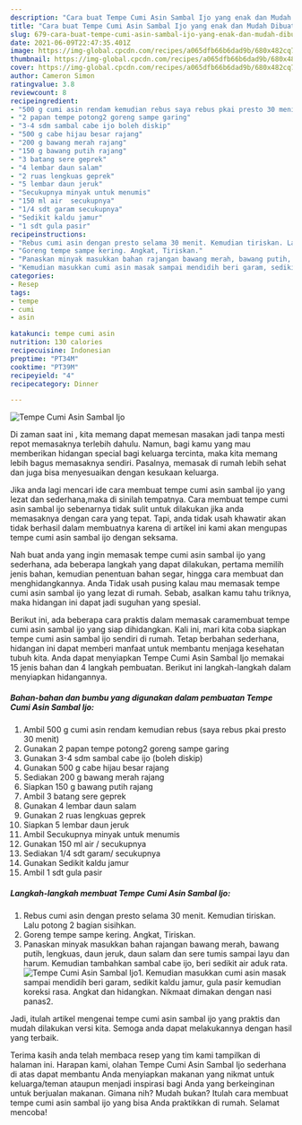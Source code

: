 ```yaml
---
description: "Cara buat Tempe Cumi Asin Sambal Ijo yang enak dan Mudah Dibuat"
title: "Cara buat Tempe Cumi Asin Sambal Ijo yang enak dan Mudah Dibuat"
slug: 679-cara-buat-tempe-cumi-asin-sambal-ijo-yang-enak-dan-mudah-dibuat
date: 2021-06-09T22:47:35.401Z
image: https://img-global.cpcdn.com/recipes/a065dfb66b6dad9b/680x482cq70/tempe-cumi-asin-sambal-ijo-foto-resep-utama.jpg
thumbnail: https://img-global.cpcdn.com/recipes/a065dfb66b6dad9b/680x482cq70/tempe-cumi-asin-sambal-ijo-foto-resep-utama.jpg
cover: https://img-global.cpcdn.com/recipes/a065dfb66b6dad9b/680x482cq70/tempe-cumi-asin-sambal-ijo-foto-resep-utama.jpg
author: Cameron Simon
ratingvalue: 3.8
reviewcount: 8
recipeingredient:
- "500 g cumi asin rendam kemudian rebus saya rebus pkai presto 30 menit"
- "2 papan tempe potong2 goreng sampe garing"
- "3-4 sdm sambal cabe ijo boleh diskip"
- "500 g cabe hijau besar rajang"
- "200 g bawang merah rajang"
- "150 g bawang putih rajang"
- "3 batang sere geprek"
- "4 lembar daun salam"
- "2 ruas lengkuas geprek"
- "5 lembar daun jeruk"
- "Secukupnya minyak untuk menumis"
- "150 ml air  secukupnya"
- "1/4 sdt garam secukupnya"
- "Sedikit kaldu jamur"
- "1 sdt gula pasir"
recipeinstructions:
- "Rebus cumi asin dengan presto selama 30 menit. Kemudian tiriskan. Lalu potong 2 bagian sisihkan."
- "Goreng tempe sampe kering. Angkat, Tiriskan."
- "Panaskan minyak masukkan bahan rajangan bawang merah, bawang putih, lengkuas, daun jeruk, daun salam dan sere tumis sampai layu dan harum. Kemudian tambahkan sambal cabe ijo, beri sedikit air aduk rata."
- "Kemudian masukkan cumi asin masak sampai mendidih beri garam, sedikit kaldu jamur, gula pasir kemudian koreksi rasa. Angkat dan hidangkan. Nikmaat dimakan dengan nasi panas2."
categories:
- Resep
tags:
- tempe
- cumi
- asin

katakunci: tempe cumi asin 
nutrition: 130 calories
recipecuisine: Indonesian
preptime: "PT34M"
cooktime: "PT39M"
recipeyield: "4"
recipecategory: Dinner

---
```



![Tempe Cumi Asin Sambal Ijo](https://img-global.cpcdn.com/recipes/a065dfb66b6dad9b/680x482cq70/tempe-cumi-asin-sambal-ijo-foto-resep-utama.jpg)

Di zaman  saat ini , kita memang dapat memesan masakan jadi tanpa mesti repot memasaknya terlebih dahulu. Namun, bagi kamu yang mau memberikan hidangan special bagi keluarga tercinta, maka kita memang lebih bagus memasaknya sendiri. Pasalnya, memasak di rumah lebih sehat dan juga bisa menyesuaikan dengan kesukaan keluarga.

Jika anda lagi mencari ide cara membuat tempe cumi asin sambal ijo yang lezat dan sederhana,maka di sinilah tempatnya. Cara membuat tempe cumi asin sambal ijo  sebenarnya tidak sulit untuk dilakukan jika anda memasaknya dengan cara yang tepat. Tapi, anda tidak usah khawatir akan tidak berhasil dalam membuatnya 
karena di artikel ini kami akan mengupas tempe cumi asin sambal ijo dengan seksama.  



Nah buat anda yang ingin memasak tempe cumi asin sambal ijo yang sederhana, ada beberapa langkah yang dapat dilakukan, pertama memilih jenis bahan, kemudian penentuan bahan segar, hingga cara membuat dan menghidangkannya. Anda Tidak usah pusing kalau mau memasak tempe cumi asin sambal ijo yang lezat di rumah. Sebab, asalkan kamu  tahu triknya, maka hidangan ini dapat jadi suguhan yang spesial.

Berikut ini, ada beberapa cara praktis  dalam memasak caramembuat tempe cumi asin sambal ijo yang siap dihidangkan. Kali ini, mari kita coba siapkan tempe cumi asin sambal ijo sendiri di rumah. Tetap berbahan sederhana, hidangan ini dapat memberi manfaat untuk membantu menjaga kesehatan tubuh kita. Anda dapat menyiapkan Tempe Cumi Asin Sambal Ijo memakai 15 jenis bahan dan 4 langkah pembuatan. Berikut ini langkah-langkah dalam menyiapkan hidangannya.

<!--inarticleads1-->

##### Bahan-bahan dan bumbu yang digunakan dalam pembuatan Tempe Cumi Asin Sambal Ijo:

1. Ambil 500 g cumi asin rendam kemudian rebus (saya rebus pkai presto 30 menit)
1. Gunakan 2 papan tempe potong2 goreng sampe garing
1. Gunakan 3-4 sdm sambal cabe ijo (boleh diskip)
1. Gunakan 500 g cabe hijau besar rajang
1. Sediakan 200 g bawang merah rajang
1. Siapkan 150 g bawang putih rajang
1. Ambil 3 batang sere geprek
1. Gunakan 4 lembar daun salam
1. Gunakan 2 ruas lengkuas geprek
1. Siapkan 5 lembar daun jeruk
1. Ambil Secukupnya minyak untuk menumis
1. Gunakan 150 ml air / secukupnya
1. Sediakan 1/4 sdt garam/ secukupnya
1. Gunakan Sedikit kaldu jamur
1. Ambil 1 sdt gula pasir




<!--inarticleads2-->

##### Langkah-langkah membuat Tempe Cumi Asin Sambal Ijo:

1. Rebus cumi asin dengan presto selama 30 menit. Kemudian tiriskan. Lalu potong 2 bagian sisihkan.
1. Goreng tempe sampe kering. Angkat, Tiriskan.
1. Panaskan minyak masukkan bahan rajangan bawang merah, bawang putih, lengkuas, daun jeruk, daun salam dan sere tumis sampai layu dan harum. Kemudian tambahkan sambal cabe ijo, beri sedikit air aduk rata.
<img src="//assets-global.cpcdn.com/assets/icons/button_play-2c75c40dde080a61004c1f40b05d8f140eaff45d7e9e6481dc71c63d2e7c4909.png" alt="Tempe Cumi Asin Sambal Ijo">1. Kemudian masukkan cumi asin masak sampai mendidih beri garam, sedikit kaldu jamur, gula pasir kemudian koreksi rasa. Angkat dan hidangkan. Nikmaat dimakan dengan nasi panas2.




Jadi, itulah artikel mengenai  tempe cumi asin sambal ijo  yang praktis dan mudah dilakukan versi kita. Semoga anda dapat melakukannya dengan hasil yang terbaik. 

Terima kasih anda telah membaca resep yang tim kami tampilkan di halaman ini. Harapan kami, olahan  Tempe Cumi Asin Sambal Ijo sederhana di atas dapat membantu Anda menyiapkan makanan yang nikmat untuk keluarga/teman ataupun menjadi inspirasi bagi Anda yang berkeinginan untuk berjualan makanan. Gimana nih? Mudah bukan? Itulah cara membuat tempe cumi asin sambal ijo yang bisa Anda praktikkan di rumah. Selamat mencoba!

